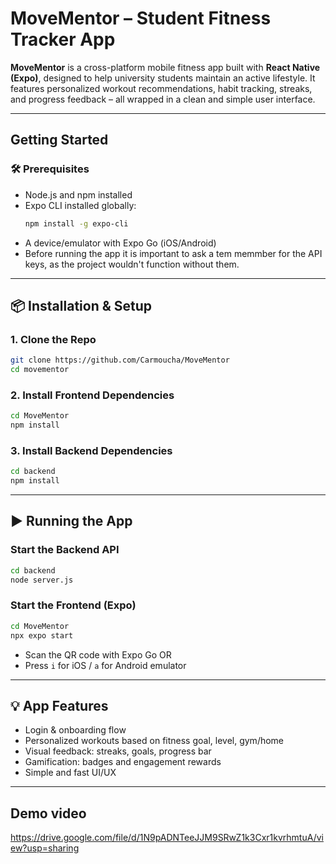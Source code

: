 # MoveMentor – Student Fitness Tracker App

**MoveMentor** is a cross-platform mobile fitness app built with **React Native (Expo)**, designed to help university students maintain an active lifestyle. It features personalized workout recommendations, habit tracking, streaks, and progress feedback – all wrapped in a clean and simple user interface.

---

## Getting Started

### 🛠 Prerequisites
- Node.js and npm installed
- Expo CLI installed globally:
  ```bash
  npm install -g expo-cli
  ```
- A device/emulator with Expo Go (iOS/Android)
- Before running the app it is important to ask a tem memmber for the API keys, as the project wouldn't function without them.

---

## 📦 Installation & Setup

### 1. Clone the Repo
```bash
git clone https://github.com/Carmoucha/MoveMentor
cd movementor
```

### 2. Install Frontend Dependencies
```bash
cd MoveMentor
npm install
```

### 3. Install Backend Dependencies
```bash
cd backend
npm install
```

---

## ▶️ Running the App

### Start the Backend API
```bash
cd backend
node server.js
```

### Start the Frontend (Expo)
```bash
cd MoveMentor
npx expo start
```
- Scan the QR code with Expo Go OR
- Press `i` for iOS / `a` for Android emulator

---

## 💡 App Features

- Login & onboarding flow
- Personalized workouts based on fitness goal, level, gym/home
- Visual feedback: streaks, goals, progress bar
- Gamification: badges and engagement rewards
- Simple and fast UI/UX

---

## Demo video
https://drive.google.com/file/d/1N9pADNTeeJJM9SRwZ1k3Cxr1kvrhmtuA/view?usp=sharing
